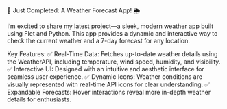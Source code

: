 🚀 Just Completed: A Weather Forecast App! 🌦️

I’m excited to share my latest project—a sleek, modern weather app built using Flet and Python. This app provides a dynamic and interactive way to check the current weather and a 7-day forecast for any location.

Key Features:
✅ Real-Time Data: Fetches up-to-date weather details using the WeatherAPI, including temperature, wind speed, humidity, and visibility.
✅ Interactive UI: Designed with an intuitive and aesthetic interface for seamless user experience.
✅ Dynamic Icons: Weather conditions are visually represented with real-time API icons for clear understanding.
✅ Expandable Forecasts: Hover interactions reveal more in-depth weather details for enthusiasts.
